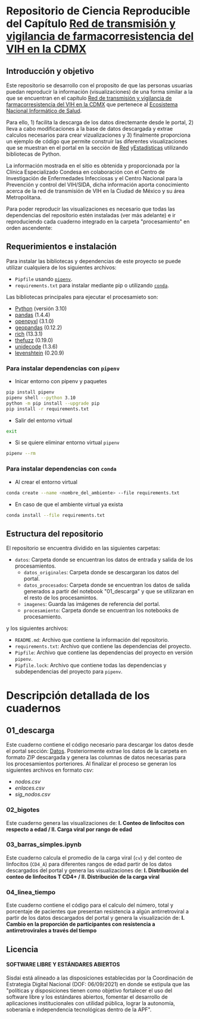 # Repositorio de Ciencia Reproducible del Capítulo [Red de transmisión y vigilancia de farmacorresistencia del VIH en la CDMX](https://salud.conacyt.mx/vih/)

## Introducción y objetivo

Este repositorio se desarrollo con el proposito de que las personas usuarias puedan reproducir la información (visualizaciones) de una forma similar a la que se encuentran en el capítulo [Red de transmisión y vigilancia de farmacorresistencia del VIH en la CDMX](https://salud.conacyt.mx/vih/) que pertenece al [Ecosistema Nacional Informático de Salud](https://salud.conacyt.mx/).

Para ello, 1) facilita la descarga de los datos directemante desde le portal, 2) lleva a cabo modificaciones a la base de datos descargada y extrae calculos necesarios para crear vizualizaciones y 3) finalmente proporciona un ejemplo de código que permite construir las diferentes visualizaciones que se muestran en el portal en la sección de [Red](https://salud.conahcyt.mx/vih/) y[Estadísticas](https://salud.conahcyt.mx/vih/estadisticas) utilizando bibliotecas de Python.

La información mostrada en el sitio es obtenida y proporcionada por la Clínica Especializado Condesa en colaboración con el Centro de Investigación de Enfermedades Infecciosas y el Centro Nacional para la Prevención y control del VIH/SIDA, dicha información aporta conocimiento acerca de la red de transmisión de VIH en la Ciudad de México y su área Metropolitana.   

Para poder reproducir las visualizaciones es necesario que todas las dependencias del repositorio estén instaladas (ver más adelante) e ir reproduciendo cada cuaderno integrado en la carpeta "procesamiento" en orden ascendente:  


## Requerimientos e instalación

Para instalar las bibliotecas y dependencias de este proyecto se puede utilizar cualquiera de los siguientes archivos:
- `Pipfile` usando [`pipenv`](https://pipenv-fork.readthedocs.io/en/latest/index.html).
- `requirements.txt` para instalar mediante pip o utilizando [`conda`](https://docs.conda.io/en/latest/).

Las bibliotecas principales para ejecutar el procesamieto son:

- [Python](https://www.python.org/) (versión 3.10)
- [pandas](https://pandas.pydata.org/) (1.4.4)
- [openpyxl](https://pypi.org/project/openpyxl/) (3.1.0)
- [geopandas](https://geopandas.org/) (0.12.2)
- [rich](https://pypi.org/project/rich/) (13.3.1)
- [thefuzz](https://github.com/seatgeek/thefuzz) (0.19.0)
- [unidecode](https://pypi.org/project/Unidecode/) (1.3.6)
- [levenshtein](https://pypi.org/project/python-Levenshtein/) (0.20.9)


### Para instalar dependencias con `pipenv`
- Inicar entorno con pipenv y paquetes 

```bash
pip install pipenv
pipenv shell --python 3.10
python -m pip install --upgrade pip
pip install -r requirements.txt
```
- Salir del entorno virtual 
```bash
exit
```
- Si se quiere eliminar entorno virtual `pipenv` 
```bash
pipenv --rm
```

### Para instalar dependencias con `conda`
- Al crear el entorno virtual
```bash
conda create --name <nombre_del_ambiente> --file requirements.txt
```

- En caso de que el ambiente virtual ya exista
```bash
conda install --file requirements.txt
```

## Estructura del repositorio

El repositorio se encuentra dividido en las siguientes carpetas:

- `datos`: Carpeta donde se encuentran los datos de entrada y salida de los procesamientos.
    - `datos_originales`: Carpeta donde se descargaran los datos del portal.
    - `datos_procesados`: Carpeta donde se encuentran los datos de salida generados a partir del notebook "01_descarga" y que se utilizaran en el resto de los procesamintos.        
    - `imagenes`: Guarda las imágenes de referencia del portal.
    - `procesamiento`: Carpeta donde se encuentran los notebooks de procesamiento.


y los siguientes archivos:

- `README.md`: Archivo que contiene la información del repositorio.
- `requirements.txt`: Archivo que contiene las dependencias del proyecto.
- `Pipfile`: Archivo que contiene las dependencias del proyecto en versión `pipenv`.
- `Pipfile.lock`: Archivo que contiene todas las dependencias y subdependencias del proyecto para `pipenv`.


# Descripción detallada de los cuadernos


## 01_descarga
Este cuaderno contiene el código necesario para descargar los datos desde el portal sección: [Datos](https://salud.conahcyt.mx/vih/datos). Posteriormente extrae los datos de la carpeta en formato ZIP descargada y genera las columnas de datos necesarias para los procesamientos porteriores. Al finalizar el proceso se generan los siguientes archivos en formato csv: 

- *nodos.csv*
- *enlaces.csv*
- *sig_nodos.csv*


### 02_bigotes

 Este cuaderno genera las visualizaciones de: **I. Conteo de linfocitos con respecto a edad / II. Carga viral por rango de edad**

### 03_barras_simples.ipynb

 Este cuaderno calcula el promedio de la carga viral (`cv`) y del conteo de linfocitos (`CD4_A`) para diferentes rangos de edad partir de los datos descargados del portal y genera las visualizaciones de: **I. Distribución del conteo de linfocitos T CD4+ / II. Distribución de la carga viral**

### 04_linea_tiempo

Este cuaderno contiene el código para el calculo del número, total  y porcentaje de pacientes que presentan resistencia a algún antirretroviral a partir de los datos descargados del portal y genera la visualización de: **I. Cambio en la proporción de participantes con resistencia a antirretrovirales a través del tiempo** 


## Licencia

#### SOFTWARE LIBRE Y ESTÁNDARES ABIERTOS

Sisdai está alineado a las disposiciones establecidas por la Coordinación de Estrategia Digital Nacional (DOF: 06/09/2021) en donde se estipula que las "políticas y disposiciones tienen como objetivo fortalecer el uso del software libre y los estándares abiertos, fomentar el desarrollo de aplicaciones institucionales con utilidad pública, lograr la autonomía, soberanía e independencia tecnológicas dentro de la APF".
